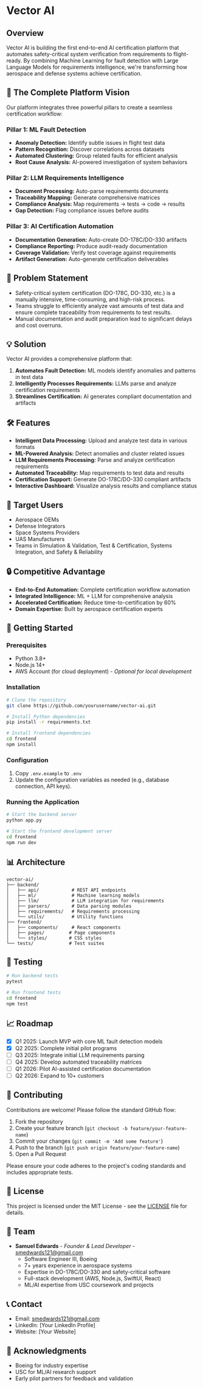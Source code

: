 # Vector AI

## Overview
Vector AI is building the first end-to-end AI certification platform that automates safety-critical system verification from requirements to flight-ready. By combining Machine Learning for fault detection with Large Language Models for requirements intelligence, we're transforming how aerospace and defense systems achieve certification.

## 🎯 The Complete Platform Vision
Our platform integrates three powerful pillars to create a seamless certification workflow:

### Pillar 1: ML Fault Detection
- **Anomaly Detection:** Identify subtle issues in flight test data
- **Pattern Recognition:** Discover correlations across datasets
- **Automated Clustering:** Group related faults for efficient analysis
- **Root Cause Analysis:** AI-powered investigation of system behaviors

### Pillar 2: LLM Requirements Intelligence
- **Document Processing:** Auto-parse requirements documents
- **Traceability Mapping:** Generate comprehensive matrices
- **Compliance Analysis:** Map requirements → tests → code → results
- **Gap Detection:** Flag compliance issues before audits

### Pillar 3: AI Certification Automation
- **Documentation Generation:** Auto-create DO-178C/DO-330 artifacts
- **Compliance Reporting:** Produce audit-ready documentation
- **Coverage Validation:** Verify test coverage against requirements
- **Artifact Generation:** Auto-generate certification deliverables

## 🎯 Problem Statement
- Safety-critical system certification (DO-178C, DO-330, etc.) is a manually intensive, time-consuming, and high-risk process.
- Teams struggle to efficiently analyze vast amounts of test data and ensure complete traceability from requirements to test results.
- Manual documentation and audit preparation lead to significant delays and cost overruns.

## 💡 Solution
Vector AI provides a comprehensive platform that:
1. **Automates Fault Detection:** ML models identify anomalies and patterns in test data
2. **Intelligently Processes Requirements:** LLMs parse and analyze certification requirements
3. **Streamlines Certification:** AI generates compliant documentation and artifacts

## 🛠️ Features
- **Intelligent Data Processing:** Upload and analyze test data in various formats
- **ML-Powered Analysis:** Detect anomalies and cluster related issues
- **LLM Requirements Processing:** Parse and analyze certification requirements
- **Automated Traceability:** Map requirements to test data and results
- **Certification Support:** Generate DO-178C/DO-330 compliant artifacts
- **Interactive Dashboard:** Visualize analysis results and compliance status

## 🎯 Target Users
- Aerospace OEMs
- Defense Integrators
- Space Systems Providers
- UAS Manufacturers
- Teams in Simulation & Validation, Test & Certification, Systems Integration, and Safety & Reliability

## 🔒 Competitive Advantage
- **End-to-End Automation:** Complete certification workflow automation
- **Integrated Intelligence:** ML + LLM for comprehensive analysis
- **Accelerated Certification:** Reduce time-to-certification by 60%
- **Domain Expertise:** Built by aerospace certification experts

## 🚀 Getting Started

### Prerequisites
- Python 3.8+
- Node.js 14+
- AWS Account (for cloud deployment) - *Optional for local development*

### Installation
```bash
# Clone the repository
git clone https://github.com/yourusername/vector-ai.git

# Install Python dependencies
pip install -r requirements.txt

# Install frontend dependencies
cd frontend
npm install
```

### Configuration
1. Copy `.env.example` to `.env`
2. Update the configuration variables as needed (e.g., database connection, API keys).

### Running the Application
```bash
# Start the backend server
python app.py

# Start the frontend development server
cd frontend
npm run dev
```

## 📊 Architecture
```
vector-ai/
├── backend/
│   ├── api/            # REST API endpoints
│   ├── ml/             # Machine learning models
│   ├── llm/            # LLM integration for requirements
│   ├── parsers/        # Data parsing modules
│   ├── requirements/   # Requirements processing
│   └── utils/          # Utility functions
├── frontend/
│   ├── components/     # React components
│   ├── pages/         # Page components
│   └── styles/        # CSS styles
└── tests/             # Test suites
```

## 🧪 Testing
```bash
# Run backend tests
pytest

# Run frontend tests
cd frontend
npm test
```

## 📈 Roadmap
- [x] Q1 2025: Launch MVP with core ML fault detection models
- [x] Q2 2025: Complete initial pilot programs
- [ ] Q3 2025: Integrate initial LLM requirements parsing
- [ ] Q4 2025: Develop automated traceability matrices
- [ ] Q1 2026: Pilot AI-assisted certification documentation
- [ ] Q2 2026: Expand to 10+ customers

## 🤝 Contributing
Contributions are welcome! Please follow the standard GitHub flow:
1. Fork the repository
2. Create your feature branch (`git checkout -b feature/your-feature-name`)
3. Commit your changes (`git commit -m 'Add some feature'`)
4. Push to the branch (`git push origin feature/your-feature-name`)
5. Open a Pull Request

Please ensure your code adheres to the project's coding standards and includes appropriate tests.

## 📝 License
This project is licensed under the MIT License - see the [LICENSE](LICENSE) file for details.

## 👥 Team
- **Samuel Edwards** - *Founder & Lead Developer* - [smedwards121@gmail.com](mailto:smedwards121@gmail.com)
  - Software Engineer III, Boeing
  - 7+ years experience in aerospace systems
  - Expertise in DO-178C/DO-330 and safety-critical software
  - Full-stack development (AWS, Node.js, SwiftUI, React)
  - ML/AI expertise from USC coursework and projects

## 📞 Contact
- Email: [smedwards121@gmail.com](mailto:smedwards121@gmail.com)
- LinkedIn: [Your LinkedIn Profile]
- Website: [Your Website]

## 🙏 Acknowledgments
- Boeing for industry expertise
- USC for ML/AI research support
- Early pilot partners for feedback and validation